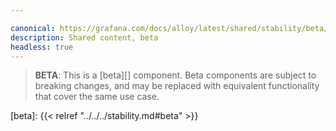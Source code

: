```yaml
---

canonical: https://grafana.com/docs/alloy/latest/shared/stability/beta/
description: Shared content, beta
headless: true
---
```


> **BETA**: This is a [beta][] component. Beta components are subject to breaking
> changes, and may be replaced with equivalent functionality that cover the
> same use case.

[beta]: {{< relref "../../../stability.md#beta" >}}
